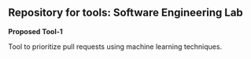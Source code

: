 ## Repository for tools: Software Engineering Lab

**Proposed Tool-1**

Tool to prioritize pull requests using machine learning techniques. 

